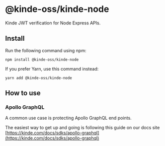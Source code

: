 # @kinde-oss/kinde-node

Kinde JWT verification for Node Express APIs.

## Install

Run the following command using npm:

```
npm install @kinde-oss/kinde-node
```

If you prefer Yarn, use this command instead:

```
yarn add @kinde-oss/kinde-node
```

## How to use

### Apollo GraphQL

A common use case is protecting Apollo GraphQL end points.

The easiest way to get up and going is following this guide on our docs site [https://kinde.com/docs/sdks/apollo-graphql](https://kinde.com/docs/sdks/apollo-graphql)
